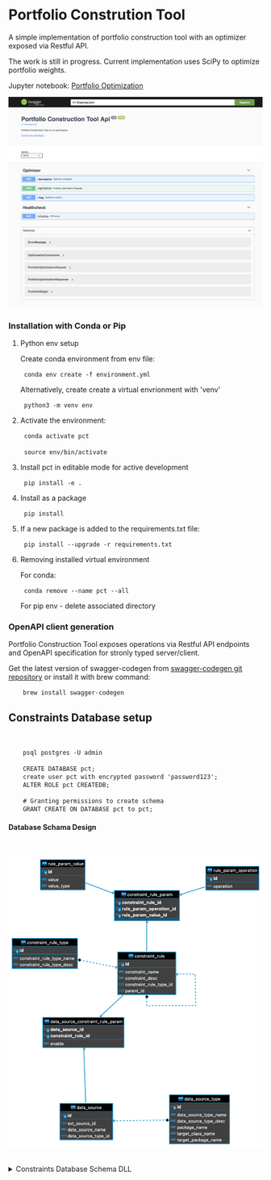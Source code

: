 # Portfolio Constrution Tool

A simple implementation of portfolio construction tool with an optimizer exposed via Restful API.

The work is still in progress. Current implementation uses SciPy to optimize portfolio weights.

Jupyter notebook: [Portfolio Optimization](https://nbviewer.jupyter.org/github/yev-dev/portfolio-construction-tool/blob/main/notebooks/portfolio_optimization.ipynb)

![Portfolio Construction API](https://github.com/yev-dev/portfolio-construction-tool/blob/main/doc/portfolio-construction-api-swagger.png?raw=true)

### Installation with Conda or Pip

1. Python env setup

   Create conda environment from env file:

        conda env create -f environment.yml

    Alternatively, create create a virtual envrionment with 'venv'

        python3 -m venv env
        

2. Activate the environment:

        conda activate pct

        source env/bin/activate


3. Install pct in editable mode for active development

        pip install -e .

4. Install as a package

        pip install

5. If a new package is added to the requirements.txt file:
   

        pip install --upgrade -r requirements.txt

6. Removing installed virtual environment

    For conda:

        conda remove --name pct --all

    For pip env - delete associated directory

### OpenAPI client generation 

Portfolio Construction Tool exposes operations via Restful API endpoints and OpenAPI specification for stronly typed server/client.

Get the latest version of swagger-codegen from [swagger-codegen git repository](https://github.com/swagger-api/swagger-codegen) or install it with brew command:

        brew install swagger-codegen



## Constraints Database setup
</br>


        psql postgres -U admin
        
        CREATE DATABASE pct;
        create user pct with encrypted password 'password123';
        ALTER ROLE pct CREATEDB;

        # Granting permissions to create schema
        GRANT CREATE ON DATABASE pct to pct;

#### Database Schama Design
</br>

![Portfolio Construction API](https://github.com/yev-dev/portfolio-construction-tool/blob/main/doc/constraints-db-schema.png?raw=true)

</br>

<details>
<summary>Constraints Database Schema DLL</summary>
<br>
	CREATE SCHEMA IF NOT EXISTS pct AUTHORIZATION pct;

	
	create table rule_param_value (
        id integer generated by default as identity (start with 1),
        value varchar(50) not null,
        value_type varchar(25) not null,
        primary key (id)
    );
    
    
    create table rule_param_operation (
        id integer generated by default as identity (start with 1),
        operation varchar(25) not null,
        primary key (id)
    );

	
    create table constraint_rule_type (
        id integer generated by default as identity (start with 1),
        constraint_rule_type_name varchar(75) not null,
        constraint_rule_type_desc varchar(150) null,
        primary key (id)
    );
   
    create table constraint_rule (
        id integer generated by default as identity (start with 1),
        constraint_name varchar(75) not null,
        constraint_desc varchar(500) null,
        constraint_rule_type_id integer not null,
        parent_id integer null,
        primary key (id),
        foreign key(parent_id) references constraint_rule (id),
        foreign key(constraint_rule_type_id) references constraint_rule_type (id)
    );
    

    create table data_source_type (
        id integer generated by default as identity (start with 1),
        data_source_type_name varchar(75) not null,
        data_source_type_desc varchar(20) null,
        package_name varchar(150) null,
        target_class_name varchar(150) null,
        target_package_name varchar(150) null,
        primary key (id)
    );
    
    create table data_source (
        id integer generated by default as identity (start with 1),
        ext_source_id integer not null,
        data_source_name varchar(75) not null,
        data_source_type_id integer not null,
        primary key (id),
        foreign key(data_source_type_id) references data_source_type (id)
    );
	

   create table constraint_rule_param (
        constraint_rule_id integer not null,
        rule_param_operation_id integer not null,
        rule_param_value_id integer not null,
        primary key (constraint_rule_id, rule_param_operation_id, rule_param_value_id),
        foreign key(constraint_rule_id) references constraint_rule (id),
        foreign key(rule_param_operation_id) references rule_param_operation (id),
        foreign key(rule_param_value_id) references rule_param_value (id)
    );
    
    create table data_source_constraint_rule_param (
    	data_source_id integer not null,
    	constraint_rule_id integer not null,
        enable char(1) not null,
        primary key (data_source_id, constraint_rule_id ),
        foreign key(data_source_id) references data_source (id),
        foreign key(constraint_rule_id) references constraint_rule (id)
    );

	drop table if exists data_source_constraint_rule_param;
	drop table if exists constraint_rule_param;
	drop table if exists data_source_type;
	drop table if exists constraint_rule_type;
	drop table if exists rule_param_value;
	drop table if exists rule_param_operation;
	drop table if exists constraint_rule;
	drop table if exists data_source;


</details>